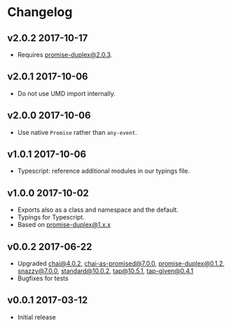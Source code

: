# Changelog

## v2.0.2 2017-10-17

  * Requires promise-duplex@2.0.3.

## v2.0.1 2017-10-06

  * Do not use UMD import internally.

## v2.0.0 2017-10-06

  * Use native `Promise` rather than `any-event`.

## v1.0.1 2017-10-06

  * Typescript: reference additional modules in our typings file.

## v1.0.0 2017-10-02

  * Exports also as a class and namespace and the default.
  * Typings for Typescript.
  * Based on promise-duplex@1.x.x

## v0.0.2 2017-06-22

  * Upgraded chai@4.0.2, chai-as-promised@7.0.0, promise-duplex@0.1.2,
    snazzy@7.0.0, standard@10.0.2, tap@10.5.1, tap-given@0.4.1
  * Bugfixes for tests

## v0.0.1 2017-03-12

  * Initial release
